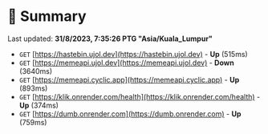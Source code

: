 # 📖 Summary
Last updated: **31/8/2023, 7:35:26 PTG "Asia/Kuala_Lumpur"**

- `GET` [https://hastebin.ujol.dev](https://hastebin.ujol.dev) - **Up** (515ms)
- `GET` [https://memeapi.ujol.dev](https://memeapi.ujol.dev) - **Down** (3640ms)
- `GET` [https://memeapi.cyclic.app](https://memeapi.cyclic.app) - **Up** (893ms)
- `GET` [https://klik.onrender.com/health](https://klik.onrender.com/health) - **Up** (374ms)
- `GET` [https://dumb.onrender.com](https://dumb.onrender.com) - **Up** (759ms)
